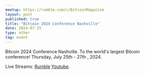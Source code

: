 ```yaml
---
meetup: https://rumble.com/c/BitcoinMagazine
layout: post
published: true
title: "Bitcoin 2024 Conference Nashville"
date: 2024-07-25
type: other
tag: event
---
```

Bitcoin 2024 Conference Nashville. To the world's largest Bitcoin conference! Thursday, July 25th - 27th , 2024. 

Live Streams: 
<a href="https://rumble.com/c/BitcoinMagazine" target="_blank">Rumble</a> 
<a href="https://www.youtube.com/c/bitcoinmagazine" target="_blank">Youtube</a>.

